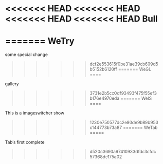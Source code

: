 <<<<<<< HEAD
<<<<<<< HEAD
<<<<<<< HEAD
<<<<<<< HEAD
Bull
====
=======
WeTry
=====

some special change
>>>>>>> dcf2e553615f0be31ae39cb609d5b5152b6120ff
=======
WeGL
====

gallery
>>>>>>> 3731e2b5cc0df93493f475f55ef3b176e4970eda
=======
WeIS
====

This is a imageswitcher show
>>>>>>> 1230e750577dc2e80de9b89b953c144773b73a87
=======
WeTab
=====

Tab‘s first complete
>>>>>>> d520c3690a97410933dfdc3cfdc57368de175a02
